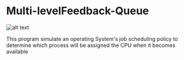 # Multi-levelFeedback-Queue

![alt text](./image/head.jpg=250*250?raw=true)
 
 This program simulate an operating System's job scheduling policy
 to determine which process will be assigned the CPU when it becomes available 
